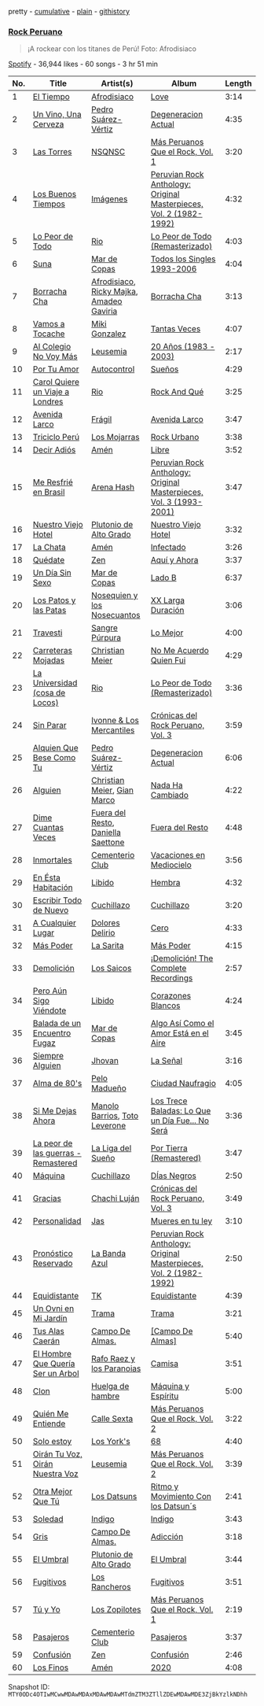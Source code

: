 pretty - [cumulative](/playlists/cumulative/37i9dQZF1DXca9fdfkadHF.md) - [plain](/playlists/plain/37i9dQZF1DXca9fdfkadHF) - [githistory](https://github.githistory.xyz/mackorone/spotify-playlist-archive/blob/main/playlists/plain/37i9dQZF1DXca9fdfkadHF)

### [Rock Peruano](https://open.spotify.com/playlist/37i9dQZF1DXca9fdfkadHF)

> ¡A rockear con los titanes de Perú! Foto: Afrodisiaco

[Spotify](https://open.spotify.com/user/spotify) - 36,944 likes - 60 songs - 3 hr 51 min

| No. | Title | Artist(s) | Album | Length |
|---|---|---|---|---|
| 1 | [El Tiempo](https://open.spotify.com/track/4X2IwER8pyOAnqO17PMd1B) | [Afrodisiaco](https://open.spotify.com/artist/184bX1ApmIMyWU3TcpTy93) | [Love](https://open.spotify.com/album/123qwjmrd4Kt1hkRJRffbJ) | 3:14 |
| 2 | [Un Vino, Una Cerveza](https://open.spotify.com/track/5Q2J37xbIR60z6ifswoGKe) | [Pedro Suárez\-Vértiz](https://open.spotify.com/artist/3Azj8v21CQ76AVvjuNv5Vg) | [Degeneracion Actual](https://open.spotify.com/album/6uvZ1iuFftQCFX3xuzbGJx) | 4:35 |
| 3 | [Las Torres](https://open.spotify.com/track/3sC6meZ0JVduBUG2DDhbHk) | [NSQNSC](https://open.spotify.com/artist/2Ov6O6PFkYV4xjgSW6b9ht) | [Más Peruanos Que el Rock, Vol\. 1](https://open.spotify.com/album/35aOC07jH0evroYonYZjZh) | 3:20 |
| 4 | [Los Buenos Tiempos](https://open.spotify.com/track/01HnBtxksndufRZ0G4P78H) | [Imágenes](https://open.spotify.com/artist/21FhK40xTF3XpUPXZgdV7Q) | [Peruvian Rock Anthology: Original Masterpieces, Vol\. 2 \(1982\-1992\)](https://open.spotify.com/album/0sKdSlr1ui53Ar4hX71Ntd) | 4:32 |
| 5 | [Lo Peor de Todo](https://open.spotify.com/track/7cnUsQVdrZFNdtIBKZBMb5) | [Rio](https://open.spotify.com/artist/1Y08JdtP0X185Yk0tjjc2E) | [Lo Peor de Todo \(Remasterizado\)](https://open.spotify.com/album/6yupnkuEaW58l51gic72Cb) | 4:03 |
| 6 | [Suna](https://open.spotify.com/track/4FGBEwbkQtbUHoidy5CNcy) | [Mar de Copas](https://open.spotify.com/artist/01CPQQGyqdgTqtyLxPrPur) | [Todos los Singles 1993\-2006](https://open.spotify.com/album/3cuWK2TnY4v2oyYCxAw11b) | 4:04 |
| 7 | [Borracha Cha](https://open.spotify.com/track/7thb9ZOxlnvC2zUJmBae9X) | [Afrodisiaco](https://open.spotify.com/artist/184bX1ApmIMyWU3TcpTy93), [Ricky Majka](https://open.spotify.com/artist/4xUQJIDnmeo4ucWGvhW0JU), [Amadeo Gaviria](https://open.spotify.com/artist/4CdUtm3UZQmQ14Nxitvp12) | [Borracha Cha](https://open.spotify.com/album/0eQzNdCh2D2Fo9eF0s7QOV) | 3:13 |
| 8 | [Vamos a Tocache](https://open.spotify.com/track/52ZXLXnrhz0yJLVKXtt31M) | [Miki Gonzalez](https://open.spotify.com/artist/0ifCMWK5i03zLZL2N5hmWy) | [Tantas Veces](https://open.spotify.com/album/4ka5fTmUpvGREuDcDHHIyb) | 4:07 |
| 9 | [Al Colegio No Voy Más](https://open.spotify.com/track/1sclry4Y9WDC6I3hFMpNtn) | [Leusemia](https://open.spotify.com/artist/35BTdhvVMG0JrhFriUiT0U) | [20 Años \(1983 \- 2003\)](https://open.spotify.com/album/04ncfwmrnfLC7O0YPdJKeF) | 2:17 |
| 10 | [Por Tu Amor](https://open.spotify.com/track/2IvOjXrJCmttHX8cSKFKbs) | [Autocontrol](https://open.spotify.com/artist/0th5G3uzu7mi4Co4BEMLLZ) | [Sueños](https://open.spotify.com/album/43Py5L7PwKFmNnouXrdpk6) | 4:29 |
| 11 | [Carol Quiere un Viaje a Londres](https://open.spotify.com/track/5TVYykPNOs7gt1urSqsEih) | [Rio](https://open.spotify.com/artist/1Y08JdtP0X185Yk0tjjc2E) | [Rock And Qué](https://open.spotify.com/album/6tGrXhKGXL2ygPo2EwI5qs) | 3:25 |
| 12 | [Avenida Larco](https://open.spotify.com/track/1UC6KI4TujcN8L8VZtrbec) | [Frágil](https://open.spotify.com/artist/7rfZNBKo6a84PsygWV4aDc) | [Avenida Larco](https://open.spotify.com/album/3I17ylhxcI0v3Okk3WtiE6) | 3:47 |
| 13 | [Triciclo Perú](https://open.spotify.com/track/5GUPHcl11vUeOf1OwDjJb5) | [Los Mojarras](https://open.spotify.com/artist/1q7dN4c3Py4QbovlM01xYX) | [Rock Urbano](https://open.spotify.com/album/63VlyjU1ReBl1ZZaDyBJqr) | 3:38 |
| 14 | [Decir Adiós](https://open.spotify.com/track/66U8FfBAkIIDdRbYDHaHS8) | [Amén](https://open.spotify.com/artist/4OgbQT8E2mFbXTJAYIUFTp) | [Libre](https://open.spotify.com/album/68FFuQiwhIsrtH32l5TyWe) | 3:52 |
| 15 | [Me Resfrié en Brasil](https://open.spotify.com/track/47CKeoZNpSKa2yITniKslT) | [Arena Hash](https://open.spotify.com/artist/4AGALQQLo0S46FUlhJ25V0) | [Peruvian Rock Anthology: Original Masterpieces, Vol\. 3 \(1993\-2001\)](https://open.spotify.com/album/7Dkdt9Ye5pj5qvgD1Fczxj) | 3:47 |
| 16 | [Nuestro Viejo Hotel](https://open.spotify.com/track/12ybnfIatnLWEC2S6BYmas) | [Plutonio de Alto Grado](https://open.spotify.com/artist/5E1vOnaDVuBXGt21yY7f01) | [Nuestro Viejo Hotel](https://open.spotify.com/album/5jSoD1MdnqYhfjU5tUyDIJ) | 3:32 |
| 17 | [La Chata](https://open.spotify.com/track/3jzpdDnLaQcsuGCw4JwVYS) | [Amén](https://open.spotify.com/artist/4OgbQT8E2mFbXTJAYIUFTp) | [Infectado](https://open.spotify.com/album/2zAl9NEyqqhmupC1MFtlHK) | 3:26 |
| 18 | [Quédate](https://open.spotify.com/track/5WbgDeqVRo5C6mzJYIxlHn) | [Zen](https://open.spotify.com/artist/2sEmBklSbXkHge8Bx8zQzF) | [Aquí y Ahora](https://open.spotify.com/album/0xvLmAbqSOxIbRLJmWaIiQ) | 3:37 |
| 19 | [Un Día Sin Sexo](https://open.spotify.com/track/5cmWOkiyVPPme4VeP9cZpR) | [Mar de Copas](https://open.spotify.com/artist/01CPQQGyqdgTqtyLxPrPur) | [Lado B](https://open.spotify.com/album/3hPLzDRCvMNlQHtWB16DD0) | 6:37 |
| 20 | [Los Patos y las Patas](https://open.spotify.com/track/0KzcD5rBOrAKPvvbGnvTZ7) | [Nosequien y los Nosecuantos](https://open.spotify.com/artist/53NElDuSIPdjifOGOcvqqe) | [XX Larga Duración](https://open.spotify.com/album/1EGY0YnV5576fW6v8mw9pK) | 3:06 |
| 21 | [Travesti](https://open.spotify.com/track/7mP7CSPnMOgiB4TFzN7QaM) | [Sangre Púrpura](https://open.spotify.com/artist/0iCm5J3ki7zYRKNaGB72hN) | [Lo Mejor](https://open.spotify.com/album/5UmHPpAm1Dn6l2m3poazi9) | 4:00 |
| 22 | [Carreteras Mojadas](https://open.spotify.com/track/0MMgMBAKlMZNtHlprzHkTX) | [Christian Meier](https://open.spotify.com/artist/3OgfCHk8YwaZ7NjQHbL4f3) | [No Me Acuerdo Quien Fui](https://open.spotify.com/album/5IT2smG4kVBUbsgLjewj8u) | 4:29 |
| 23 | [La Universidad \(cosa de Locos\)](https://open.spotify.com/track/2uWpNusYG5sEpvGNmOr03P) | [Rio](https://open.spotify.com/artist/1Y08JdtP0X185Yk0tjjc2E) | [Lo Peor de Todo \(Remasterizado\)](https://open.spotify.com/album/6yupnkuEaW58l51gic72Cb) | 3:36 |
| 24 | [Sin Parar](https://open.spotify.com/track/4NpcGehrYPDq0KcbGMQqTz) | [Ivonne & Los Mercantiles](https://open.spotify.com/artist/3joRWlQtbK3sxnIKE3zIRM) | [Crónicas del Rock Peruano, Vol\. 3](https://open.spotify.com/album/2ym9M1mJ2SapuBYjjcs1jd) | 3:59 |
| 25 | [Alquien Que Bese Como Tu](https://open.spotify.com/track/3yX13QX2pqJP55Q0Tg8Pm5) | [Pedro Suárez\-Vértiz](https://open.spotify.com/artist/3Azj8v21CQ76AVvjuNv5Vg) | [Degeneracion Actual](https://open.spotify.com/album/6uvZ1iuFftQCFX3xuzbGJx) | 6:06 |
| 26 | [Alguien](https://open.spotify.com/track/6wl1FWjnroEtgqLqDXHvEa) | [Christian Meier](https://open.spotify.com/artist/3OgfCHk8YwaZ7NjQHbL4f3), [Gian Marco](https://open.spotify.com/artist/2gDqGAadPIPiA7LtmNn74g) | [Nada Ha Cambiado](https://open.spotify.com/album/1Sr4cN3rBHYHAwmBl2gzfD) | 4:22 |
| 27 | [Dime Cuantas Veces](https://open.spotify.com/track/6z0eMk6Xa8Mx7AjhydUOZ2) | [Fuera del Resto](https://open.spotify.com/artist/7v5UtTSIrVtQneJY6EK0r7), [Daniella Saettone](https://open.spotify.com/artist/48RFZr0AZskIbjRBmZhx72) | [Fuera del Resto](https://open.spotify.com/album/00pt8qwh9djWy5oGJDoK4A) | 4:48 |
| 28 | [Inmortales](https://open.spotify.com/track/6mYHFgxnHqtTZVGmDcvryy) | [Cementerio Club](https://open.spotify.com/artist/3LEwFZc846sAmu2QRFaRGY) | [Vacaciones en Mediocielo](https://open.spotify.com/album/4xet4pruZwcfNJw3Eu9h9X) | 3:56 |
| 29 | [En Ésta Habitación](https://open.spotify.com/track/4cmwZNWaTgRZttPTEy5lE5) | [Libido](https://open.spotify.com/artist/7J7btQloI9KSJg0o4e9Fno) | [Hembra](https://open.spotify.com/album/5s10x7mdcsdV6kOIG7FyKT) | 4:32 |
| 30 | [Escribir Todo de Nuevo](https://open.spotify.com/track/654uAZgLcfWlXZwQovgDbG) | [Cuchillazo](https://open.spotify.com/artist/2PUyeJkrdcOntByKHmnKtv) | [Cuchillazo](https://open.spotify.com/album/36uS9S86kA68XQAcgTCRl9) | 3:20 |
| 31 | [A Cualquier Lugar](https://open.spotify.com/track/4rN7j9iJ7olRMLbz3BD4uq) | [Dolores Delirio](https://open.spotify.com/artist/2VgyvIB7rkMHJLzkMtUOSI) | [Cero](https://open.spotify.com/album/4t7fvSvJHUUFm16bIFWdUh) | 4:33 |
| 32 | [Más Poder](https://open.spotify.com/track/3oF7I6xfM2ALb4rJ6d3mTt) | [La Sarita](https://open.spotify.com/artist/4FclbIRVpHDYM9RaQpQHCR) | [Más Poder](https://open.spotify.com/album/6q5z4VFO2RvUcFs7v7msYN) | 4:15 |
| 33 | [Demolición](https://open.spotify.com/track/3dTcwy3L3fOP0vm4Lz0zdD) | [Los Saicos](https://open.spotify.com/artist/4HYB35YLMCRIzQobpWs5yv) | [¡Demolición! The Complete Recordings](https://open.spotify.com/album/3Ai7SkBLKNZusgIRiP1R1M) | 2:57 |
| 34 | [Pero Aún Sigo Viéndote](https://open.spotify.com/track/5rkxLIdDPy22cbs0NJZLLd) | [Libido](https://open.spotify.com/artist/7J7btQloI9KSJg0o4e9Fno) | [Corazones Blancos](https://open.spotify.com/album/3aJCOemV1UhEtNYBDmpX7N) | 4:24 |
| 35 | [Balada de un Encuentro Fugaz](https://open.spotify.com/track/6crAuFnvKHAUTp0zIjdHNU) | [Mar de Copas](https://open.spotify.com/artist/01CPQQGyqdgTqtyLxPrPur) | [Algo Así Como el Amor Está en el Aire](https://open.spotify.com/album/4MQLJJZkfHRh43fkplZgtU) | 3:45 |
| 36 | [Siempre Alguien](https://open.spotify.com/track/4vC0zwOAEKtHIG3xPYdBZr) | [Jhovan](https://open.spotify.com/artist/3sDWekwERR8IkNhXXrBvjP) | [La Señal](https://open.spotify.com/album/5LLmBCTkXNbIe1eZLEbCg1) | 3:16 |
| 37 | [Alma de 80's](https://open.spotify.com/track/59bZ2k0TSk6qf9gzbvPEw5) | [Pelo Madueño](https://open.spotify.com/artist/0lJSc4CHUrJA90bk4a11Gx) | [Ciudad Naufragio](https://open.spotify.com/album/1IaNvFMcMGBA1ehjtARFS5) | 4:05 |
| 38 | [Si Me Dejas Ahora](https://open.spotify.com/track/4URtkZSGiMU34Xlb5SLEu9) | [Manolo Barrios](https://open.spotify.com/artist/3tFoSmy4nON03zy1haFag0), [Toto Leverone](https://open.spotify.com/artist/7aBKFX3XH8ScdsrFRGOS4U) | [Los Trece Baladas: Lo Que un Día Fue..\. No Será](https://open.spotify.com/album/79iqkpHLegArgR3PEwGwax) | 3:36 |
| 39 | [La peor de las guerras \- Remastered](https://open.spotify.com/track/67SdBqjGew9i3eKeiF14Ie) | [La Liga del Sueño](https://open.spotify.com/artist/0K1keFZ7bOlTIGX1p3APB2) | [Por Tierra \(Remastered\)](https://open.spotify.com/album/3mC1bT6CET5GCB74NbK9sZ) | 3:47 |
| 40 | [Máquina](https://open.spotify.com/track/1OTgiJYTDcXxp4KFeNzmgh) | [Cuchillazo](https://open.spotify.com/artist/2PUyeJkrdcOntByKHmnKtv) | [DÍas Negros](https://open.spotify.com/album/3PEirdybTes0NQVNKlKzEv) | 2:50 |
| 41 | [Gracias](https://open.spotify.com/track/0FFeZk78Oi8QkfwvJbvrAP) | [Chachi Luján](https://open.spotify.com/artist/7y0peWaS8foIWpoTuLfO1Y) | [Crónicas del Rock Peruano, Vol\. 3](https://open.spotify.com/album/2ym9M1mJ2SapuBYjjcs1jd) | 3:49 |
| 42 | [Personalidad](https://open.spotify.com/track/3eTcUTGJD3WO3UsM0av2OY) | [Jas](https://open.spotify.com/artist/47nHIKTmZwcDtIOaSflgPZ) | [Mueres en tu ley](https://open.spotify.com/album/1EHLAJJHaXr3A8Aw0QaDQp) | 3:10 |
| 43 | [Pronóstico Reservado](https://open.spotify.com/track/0r3r6idica0ZQMUPOzO6w0) | [La Banda Azul](https://open.spotify.com/artist/6egHTp2ACHZXellZBMPXGS) | [Peruvian Rock Anthology: Original Masterpieces, Vol\. 2 \(1982\-1992\)](https://open.spotify.com/album/0sKdSlr1ui53Ar4hX71Ntd) | 2:50 |
| 44 | [Equidistante](https://open.spotify.com/track/6Cdr1voGvpaY2LWXwXKXfL) | [TK](https://open.spotify.com/artist/2Fyl2R5qMxAPabuAlQEn6l) | [Equidistante](https://open.spotify.com/album/6RNPd8DKJsW3NJX2OHprcf) | 4:39 |
| 45 | [Un Ovni en Mi Jardín](https://open.spotify.com/track/6EO9B5nyP0cS1auCFDIbYF) | [Trama](https://open.spotify.com/artist/5HT6tm0lJBhS5Zl2tXC0WY) | [Trama](https://open.spotify.com/album/7c7gUfqJxX21nhpDIZ5rX8) | 3:21 |
| 46 | [Tus Alas Caerán](https://open.spotify.com/track/47RPhZOsbbgeSugavCkqtT) | [Campo De Almas.](https://open.spotify.com/artist/2kdLC1HSTszF0mr5rH8vAf) | [\[Campo De Almas\]](https://open.spotify.com/album/7vecFaeShbkNnkYshP8EgC) | 5:40 |
| 47 | [El Hombre Que Quería Ser un Arbol](https://open.spotify.com/track/2MxQZWdX4CVshx2L9WTj7L) | [Rafo Raez y los Paranoias](https://open.spotify.com/artist/481gdbLADpe8TGkv8Td4a5) | [Camisa](https://open.spotify.com/album/3o3jj7LXcJ8JZj46Eti6eu) | 3:51 |
| 48 | [Clon](https://open.spotify.com/track/3UGyNybOojLXwEWEjC4h42) | [Huelga de hambre](https://open.spotify.com/artist/5HBq2CbvH0j3HsbTSD7ySQ) | [Máquina y Espíritu](https://open.spotify.com/album/2HYHSHyjYiInfqgPshmkLI) | 5:00 |
| 49 | [Quién Me Entiende](https://open.spotify.com/track/1w2xzpR1rJiwpla80cwTP3) | [Calle Sexta](https://open.spotify.com/artist/1hVQbWUjkv6qGzQQ59Dvui) | [Más Peruanos Que el Rock, Vol\. 2](https://open.spotify.com/album/7iEEgIff9HCNt7LkweBlMj) | 3:22 |
| 50 | [Solo estoy](https://open.spotify.com/track/60VYMG9lj4p8WfDTFZXEOZ) | [Los York's](https://open.spotify.com/artist/5fOfpeBPZeyWDHPOHA8UY5) | [68](https://open.spotify.com/album/5zMLdhfL7vQOKvofoU4Z7R) | 4:40 |
| 51 | [Oirán Tu Voz, Oirán Nuestra Voz](https://open.spotify.com/track/7xU6yVm80QPyNa4tTdEeri) | [Leusemia](https://open.spotify.com/artist/37OPn98RccfMVIfzK9bYO1) | [Más Peruanos Que el Rock, Vol\. 2](https://open.spotify.com/album/7iEEgIff9HCNt7LkweBlMj) | 3:39 |
| 52 | [Otra Mejor Que Tú](https://open.spotify.com/track/5gUp2GYPSZulV3q5ilvY7a) | [Los Datsuns](https://open.spotify.com/artist/7mLWJvI7Qjetu2WJZbz96L) | [Ritmo y Movimiento Con los Datsun´s](https://open.spotify.com/album/3OzwNkPFtLV2Mytl1f5Oc4) | 2:41 |
| 53 | [Soledad](https://open.spotify.com/track/0bYlL7XNEvLC34f53mmqEO) | [Indigo](https://open.spotify.com/artist/4Hy7H79rnIljAwnwDtislK) | [Indigo](https://open.spotify.com/album/10PdZeHhCFhOekUFsuNHlM) | 3:43 |
| 54 | [Gris](https://open.spotify.com/track/1xDTqhyb1FhvhCGjcaW6j5) | [Campo De Almas.](https://open.spotify.com/artist/2kdLC1HSTszF0mr5rH8vAf) | [Adicción](https://open.spotify.com/album/4OT78VlrNDMDDwMCnD1pbv) | 3:18 |
| 55 | [El Umbral](https://open.spotify.com/track/5dhzfsKB4dx9i4RoHaApxH) | [Plutonio de Alto Grado](https://open.spotify.com/artist/5E1vOnaDVuBXGt21yY7f01) | [El Umbral](https://open.spotify.com/album/4LLjvqOSUFPpq6gstFRbec) | 3:44 |
| 56 | [Fugitivos](https://open.spotify.com/track/1AfCj3oLpV8sX8tv65s5zg) | [Los Rancheros](https://open.spotify.com/artist/5zAgd4w0pUkadSSRAz9Z7Q) | [Fugitivos](https://open.spotify.com/album/3ukqeYP9wEZQ7E4RcwuhCd) | 3:51 |
| 57 | [Tú y Yo](https://open.spotify.com/track/6EesgMPcFrCTh4AqMmC2LO) | [Los Zopilotes](https://open.spotify.com/artist/3LjNoICptpY8EE21CHv46E) | [Más Peruanos Que el Rock, Vol\. 1](https://open.spotify.com/album/35aOC07jH0evroYonYZjZh) | 2:19 |
| 58 | [Pasajeros](https://open.spotify.com/track/7hO7GyllffTs3yfZq4vd0T) | [Cementerio Club](https://open.spotify.com/artist/3LEwFZc846sAmu2QRFaRGY) | [Pasajeros](https://open.spotify.com/album/0UH4ZgHNS3GdxVuktohBxb) | 3:37 |
| 59 | [Confusión](https://open.spotify.com/track/6SiQcAM3WKVf9eP2WQZ0Ok) | [Zen](https://open.spotify.com/artist/2sEmBklSbXkHge8Bx8zQzF) | [Confusión](https://open.spotify.com/album/39JBhk7OBHt3Zv61nZcFte) | 2:46 |
| 60 | [Los Finos](https://open.spotify.com/track/2VZF5V2UtGkcxVsynxLxoE) | [Amén](https://open.spotify.com/artist/4OgbQT8E2mFbXTJAYIUFTp) | [2020](https://open.spotify.com/album/2XXSSuTZwjCGyI0yshXmJv) | 4:08 |

Snapshot ID: `MTY0ODc4OTIwMCwwMDAwMDAxMDAwMDAwMTdmZTM3ZTllZDEwMDAwMDE3ZjBkYzlkNDhh`
